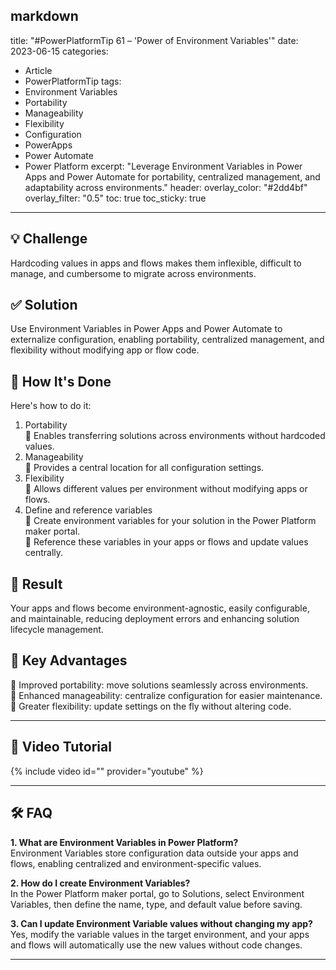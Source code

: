 markdown
---
title: "#PowerPlatformTip 61 – 'Power of Environment Variables'"
date: 2023-06-15
categories:
  - Article
  - PowerPlatformTip
tags:
  - Environment Variables
  - Portability
  - Manageability
  - Flexibility
  - Configuration
  - PowerApps
  - Power Automate
  - Power Platform
excerpt: "Leverage Environment Variables in Power Apps and Power Automate for portability, centralized management, and adaptability across environments."
header:
  overlay_color: "#2dd4bf"
  overlay_filter: "0.5"
toc: true
toc_sticky: true
---

## 💡 Challenge
Hardcoding values in apps and flows makes them inflexible, difficult to manage, and cumbersome to migrate across environments.

## ✅ Solution
Use Environment Variables in Power Apps and Power Automate to externalize configuration, enabling portability, centralized management, and flexibility without modifying app or flow code.

## 🔧 How It's Done
Here's how to do it:
1. Portability  
   🔸 Enables transferring solutions across environments without hardcoded values.  
2. Manageability  
   🔸 Provides a central location for all configuration settings.  
3. Flexibility  
   🔸 Allows different values per environment without modifying apps or flows.  
4. Define and reference variables  
   🔸 Create environment variables for your solution in the Power Platform maker portal.  
   🔸 Reference these variables in your apps or flows and update values centrally.

## 🎉 Result
Your apps and flows become environment-agnostic, easily configurable, and maintainable, reducing deployment errors and enhancing solution lifecycle management.

## 🌟 Key Advantages
🔸 Improved portability: move solutions seamlessly across environments.  
🔸 Enhanced manageability: centralize configuration for easier maintenance.  
🔸 Greater flexibility: update settings on the fly without altering code.

---

## 🎥 Video Tutorial
{% include video id="" provider="youtube" %}

---

## 🛠️ FAQ
**1. What are Environment Variables in Power Platform?**  
Environment Variables store configuration data outside your apps and flows, enabling centralized and environment-specific values.

**2. How do I create Environment Variables?**  
In the Power Platform maker portal, go to Solutions, select Environment Variables, then define the name, type, and default value before saving.

**3. Can I update Environment Variable values without changing my app?**  
Yes, modify the variable values in the target environment, and your apps and flows will automatically use the new values without code changes.

---
